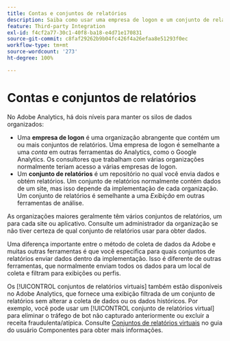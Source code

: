 ```yaml
---
title: Contas e conjuntos de relatórios
description: Saiba como usar uma empresa de logon e um conjunto de relatórios para manter os silos de dados organizados no Adobe Analytics.
feature: Third-party Integration
exl-id: f4cf2a77-30c1-40f8-ba18-e4d71e170831
source-git-commit: c8faf29262b9b04fc426f4a26efaa8e51293f0ec
workflow-type: tm+mt
source-wordcount: '273'
ht-degree: 100%

---
```


# Contas e conjuntos de relatórios

No Adobe Analytics, há dois níveis para manter os silos de dados organizados:

* Uma **empresa de logon** é uma organização abrangente que contém um ou mais conjuntos de relatórios. Uma empresa de logon é semelhante a uma *conta* em outras ferramentas do Analytics, como o Google Analytics. Os consultores que trabalham com várias organizações normalmente teriam acesso a várias empresas de logon.
* Um **conjunto de relatórios** é um repositório no qual você envia dados e obtém relatórios. Um conjunto de relatórios normalmente contém dados de um site, mas isso depende da implementação de cada organização. Um conjunto de relatórios é semelhante a uma *Exibição* em outras ferramentas de análise.

As organizações maiores geralmente têm vários conjuntos de relatórios, um para cada site ou aplicativo. Consulte um administrador da organização se não tiver certeza de qual conjunto de relatórios usar para obter dados.

Uma diferença importante entre o método de coleta de dados da Adobe e muitas outras ferramentas é que você especifica para quais conjuntos de relatórios enviar dados dentro da implementação. Isso é diferente de outras ferramentas, que normalmente enviam todos os dados para um local de coleta e filtram para exibições ou perfis.

Os [!UICONTROL conjuntos de relatórios virtuais] também estão disponíveis no Adobe Analytics, que fornece uma exibição filtrada de um conjunto de relatórios sem alterar a coleta de dados ou os dados históricos. Por exemplo, você pode usar um [!UICONTROL conjunto de relatórios virtual] para eliminar o tráfego de bot não capturado anteriormente ou excluir a receita fraudulenta/atípica. Consulte [Conjuntos de relatórios virtuais](/help/components/vrs/vrs-about.md) no guia do usuário Componentes para obter mais informações.

